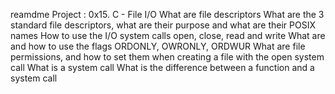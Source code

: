 reamdme
Project : 0x15. C - File I/O
What are file descriptors
What are the 3 standard file descriptors, what are their purpose and what are their POSIX names
How to use the I/O system calls open, close, read and write
What are and how to use the flags ORDONLY, OWRONLY, ORDWUR
What are file permissions, and how to set them when creating a file with the open system call
What is a system call
What is the difference between a function and a system call
